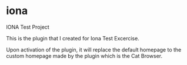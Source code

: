 # iona
IONA Test Project

This is the plugin that I created for Iona Test Excercise.

Upon activation of the plugin, it will replace the default homepage to the custom homepage made by the plugin which is the Cat Browser.
